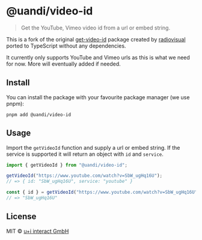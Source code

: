# @uandi/video-id

> Get the YouTube, Vimeo video id from a url or embed string.

This is a fork of the original [get-video-id](https://github.com/radiovisual/get-video-id) package created by [radiovisual](https://github.com/radiovisual) ported to TypeScript without any dependencies.

It currently only supports YouTube and Vimeo urls as this is what we need for now. More will eventually added if needed.

## Install

You can install the package with your favourite package manager (we use pnpm):

```
pnpm add @uandi/video-id
```

## Usage

Import the `getVideoId` function and supply a url or embed string. If the service is supported it will return an object with `id` and `service`.

```js
import { getVideoId } from "@uandi/video-id";

getVideoId("https://www.youtube.com/watch?v=SbW_ugHq16U");
// => { id: "SbW_ugHq16U", service: "youtube" }

const { id } = getVideoId("https://www.youtube.com/watch?v=SbW_ugHq16U");
// => "SbW_ugHq16U"
```

## License

MIT © [u+i interact GmbH](https://uandi.com)
